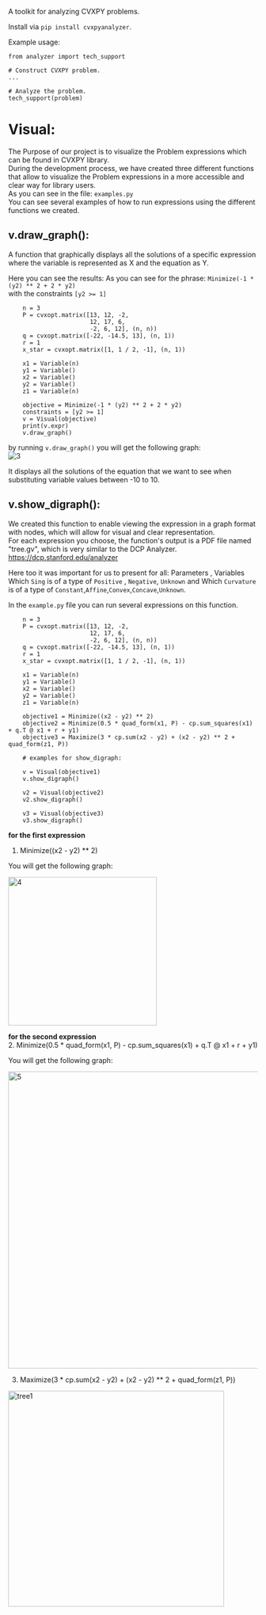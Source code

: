 A toolkit for analyzing CVXPY problems.

Install via ``pip install cvxpyanalyzer``.

Example usage:
```
from analyzer import tech_support

# Construct CVXPY problem.
...

# Analyze the problem.
tech_support(problem)
```


# Visual:
The Purpose of our project is to visualize the Problem expressions which can be found in CVXPY library. <br /> 
During the development process, we have created three different functions that allow to visualize the Problem expressions in a more accessible and clear way for library users. <br />
As you can see in the file:  ``examples.py`` <br />
You can see several examples of how to run expressions using the different functions we created.

## v.draw_graph():
A function that graphically displays all the solutions of a specific expression where the variable is represented as X and the equation as Y.

Here you can see the results:
As you can see for the phrase: `Minimize(-1 * (y2) ** 2 + 2 * y2)` <br />
with the constraints `[y2 >= 1]` <br />

```
    n = 3
    P = cvxopt.matrix([13, 12, -2,
                       12, 17, 6,
                       -2, 6, 12], (n, n))
    q = cvxopt.matrix([-22, -14.5, 13], (n, 1))
    r = 1
    x_star = cvxopt.matrix([1, 1 / 2, -1], (n, 1))

    x1 = Variable(n)
    y1 = Variable()
    x2 = Variable()
    y2 = Variable()
    z1 = Variable(n)

    objective = Minimize(-1 * (y2) ** 2 + 2 * y2)
    constraints = [y2 >= 1]
    v = Visual(objective)
    print(v.expr)
    v.draw_graph()
```
by running `v.draw_graph()` you will get the following graph:<br />
![3](https://user-images.githubusercontent.com/93201414/229357160-6517dcca-fcb7-4257-b145-400c084bf853.png)

It displays all the solutions of the equation that we want to see when substituting variable values between -10 to 10.

## v.show_digraph():
We created this function to enable viewing the expression in a graph format with nodes, which will allow for visual and clear representation. <br />
For each expression you choose, the function's output is a PDF file named "tree.gv", which is very similar to the DCP Analyzer. https://dcp.stanford.edu/analyzer <br />

Here too it was important for us to present for all: Parameters , Variables <br />
Which `Sing` is of a type of `Positive` , `Negative`, `Unknown` and Which `Curvature` is of a type of `Constant`,`Affine`,`Convex`,`Concave`,`Unknown`. <br />

In the ``example.py`` file you can run several expressions on this function.

```
    n = 3
    P = cvxopt.matrix([13, 12, -2,
                       12, 17, 6,
                       -2, 6, 12], (n, n))
    q = cvxopt.matrix([-22, -14.5, 13], (n, 1))
    r = 1
    x_star = cvxopt.matrix([1, 1 / 2, -1], (n, 1))

    x1 = Variable(n)
    y1 = Variable()
    x2 = Variable()
    y2 = Variable()
    z1 = Variable(n)
    
    objective1 = Minimize((x2 - y2) ** 2)
    objective2 = Minimize(0.5 * quad_form(x1, P) - cp.sum_squares(x1) + q.T @ x1 + r + y1)
    objective3 = Maximize(3 * cp.sum(x2 - y2) + (x2 - y2) ** 2 + quad_form(z1, P))

    # examples for show_digraph:

    v = Visual(objective1)
    v.show_digraph()

    v2 = Visual(objective2)
    v2.show_digraph()

    v3 = Visual(objective3)
    v3.show_digraph()
```
**for the first expression** <br />
1. Minimize((x2 - y2) ** 2) <br />

You will get the following graph: <br />

<img width="300" alt="4" src="https://user-images.githubusercontent.com/93201414/229358362-0c92af7f-3ebc-4dd5-85d1-46b82e1aafcd.PNG">
<br />

**for the second expression** <br />
2. Minimize(0.5 * quad_form(x1, P) - cp.sum_squares(x1) + q.T @ x1 + r + y1)

You will get the following graph: <br />

<img width="600" alt="5" src="https://user-images.githubusercontent.com/93201414/229358372-7ea07b2a-b56a-404f-9ec9-4792beddc74d.PNG">


3. Maximize(3 * cp.sum(x2 - y2) + (x2 - y2) ** 2 + quad_form(z1, P))

<img width="436" alt="tree1" src="https://user-images.githubusercontent.com/93201414/224955914-73524744-96e6-49a5-9153-11c7d5eb7219.png">
